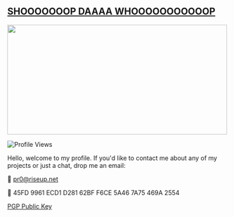 ## [SHOOOOOOOP DAAAA WHOOOOOOOOOOOP](https://knowyourmeme.com/memes/shoop-da-whoop)
<img  src="https://github.com/ntwrite/ntwrite/assets/110534650/51dbc3b4-9432-4a90-aac9-931269cea321"  width="500"  height="250">

![Profile Views](https://komarev.com/ghpvc/?username=ntwrite&color=dc143c)

Hello, welcome to my profile. If you'd like to contact me about any of my projects or just a chat, drop me an email: 

📩 pr0@riseup.net

🐾 45FD 9961 ECD1 D281 62BF F6CE 5A46 7A75 469A 2554

[PGP Public Key]()
